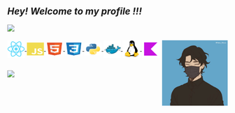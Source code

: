 ## *Hey! Welcome to my profile !!!*
 <div>
  <a href=https://github.com/Caio-Abreu>
  <img height="180em" src="https://github-readme-stats.vercel.app/api?username=Caio-Abreu&show_icons=true&theme=dark&include_all_commits=true&count_private=true"/>
</div>
<div style="display: inline_block"><br>
  <img align="center" alt="Caio-React" height="40" width="40" src="https://github.com/devicons/devicon/blob/master/icons/react/react-original.svg"> 
  <img align="center" alt="Caio-Js" height="30" width="40" src="https://raw.githubusercontent.com/devicons/devicon/master/icons/javascript/javascript-plain.svg">
  <img align="center" alt="Caio-HTML" height="30" width="40" src="https://raw.githubusercontent.com/devicons/devicon/master/icons/html5/html5-original.svg">
  <img align="center" alt="Caio-CSS" height="30" width="40" src="https://raw.githubusercontent.com/devicons/devicon/master/icons/css3/css3-original.svg">
  <img align="center" alt="Caio-Python" height="30" width="40" src="https://raw.githubusercontent.com/devicons/devicon/master/icons/python/python-original.svg">
  <img align="center" alt="Caio-Docker" height="40" width="40" src="https://raw.githubusercontent.com/devicons/devicon/master/icons/docker/docker-original.svg">
  <img align="center" alt="Caio-Linux" height="40" width="40" src="https://github.com/devicons/devicon/blob/master/icons/linux/linux-original.svg">
  <img align="center" alt="Caio-Linux" height="40" width="40" src="https://github.com/devicons/devicon/blob/master/icons/kotlin/kotlin-plain.svg">
  <img align="right" height="150" width="150" alt="Caio-Gif" src="https://github.com/Caio-Abreu/Caio-Abreu/blob/master/Webp.net-gifmaker.2.0.gif">
</div>
  
  ##
 
<div> 
  <a href="https://www.linkedin.com/in/cai0-abreu/" target="_blank"><img src="https://img.shields.io/badge/-LinkedIn-%230077B5?style=for-the-badge&logo=linkedin&logoColor=white" target="_blank"></a> 
 
</div>
